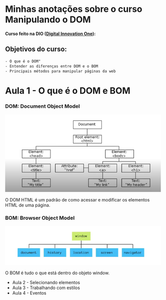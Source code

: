 # Minhas anotações sobre o curso Manipulando o DOM
#### Curso feito na DIO ([Digital Innovation One](https://digitalinnovation.one/)):

## Objetivos do curso:

```
- O que é o DOM"
- Entender as diferenças entre DOM e o BOM
- Principais métodos para manipular páginas da web
```

# Aula 1 - O que é o DOM e BOM

### DOM: Document Object Model

![D.O.M](https://github.com/CarvalhoNathan/DOM/blob/main/DOM.png)

O DOM HTML é um padrão de como acessar e modificar os elementos HTML de uma página.

### BOM: Browser Object Model

![B.O.M](https://github.com/CarvalhoNathan/DOM/blob/main/BOM.png)

O BOM é tudo o que está dentro do objeto window.

- Aula 2 - Selecionando elementos
- Aula 3 - Trabalhando com estilos
- Aula 4 - Eventos
